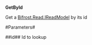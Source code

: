 **GetById**

Get a [Bifrost.Read.IReadModel](Bifrost.Read.IReadModel) by its id

#Parameters#


##id##
Id to lookup
